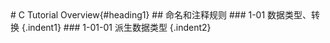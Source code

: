 <link rel="stylesheet" type="text/css" href="./styles/style.css">
# C Tutorial Overview{#heading1}
## 命名和注释规则
### 1-01 数据类型、转换 {.indent1}
### 1-01-01 派生数据类型 {.indent2}